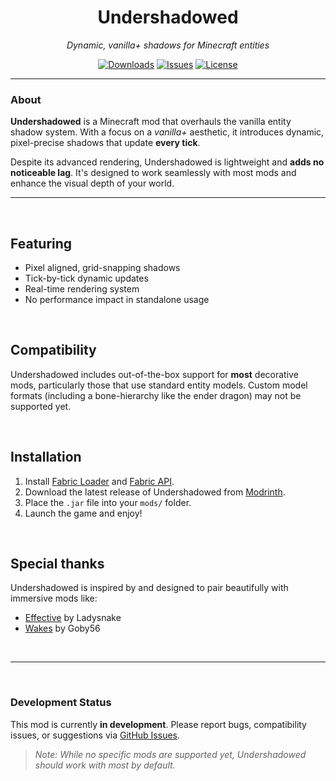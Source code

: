 <h1 align="center">Undershadowed</h1>

<p align="center"><i>Dynamic, vanilla+ shadows for Minecraft entities</i></p>

<p align="center">
  <a href="https://modrinth.com/mod/undershadowed"><img src="https://img.shields.io/modrinth/dt/undershadowed?label=Downloads&color=brightgreen" alt="Downloads"></a>
  <a href="https://github.com/humnyas/undershadowed-1.20.1/issues"><img src="https://img.shields.io/github/issues/humnyas/undershadowed-1.20.1?color=orange" alt="Issues"></a>
  <a href="https://github.com/humnyas/undershadowed-1.20.1/blob/main/LICENSE.txt"><img src="https://img.shields.io/github/license/humnyas/undershadowed-1.20.1" alt="License"></a>
</p>

---

### About

**Undershadowed** is a Minecraft mod that overhauls the vanilla entity shadow system. With a focus on a *vanilla+* aesthetic, it introduces dynamic, pixel-precise shadows that update **every tick**.

Despite its advanced rendering, Undershadowed is lightweight and **adds no noticeable lag**. It's designed to work seamlessly with most mods and enhance the visual depth of your world.

---

<br>

## Featuring
- Pixel aligned, grid-snapping shadows
- Tick-by-tick dynamic updates
- Real-time rendering system
- No performance impact in standalone usage

<br>

## Compatibility

Undershadowed includes out-of-the-box support for **most** decorative mods, particularly those that use standard entity models. Custom model formats (including a bone-hierarchy like the ender dragon) may not be supported yet.

<br>

## Installation

1. Install [Fabric Loader](https://fabricmc.net/) and [Fabric API](https://modrinth.com/mod/fabric-api).
2. Download the latest release of Undershadowed from [Modrinth](https://modrinth.com/mod/undershadowed).
3. Place the `.jar` file into your `mods/` folder.
4. Launch the game and enjoy!

<br>

## Special thanks

Undershadowed is inspired by and designed to pair beautifully with immersive mods like:
- [Effective](https://modrinth.com/mod/effective) by Ladysnake
- [Wakes](https://modrinth.com/mod/wakes) by Goby56

<br>

---

<br>

### Development Status

This mod is currently **in development**.
Please report bugs, compatibility issues, or suggestions via [GitHub Issues](https://github.com/humnyas/undershadowed-1.20.1/issues).

>  *Note: While no specific mods are supported yet, Undershadowed should work with most by default.*
